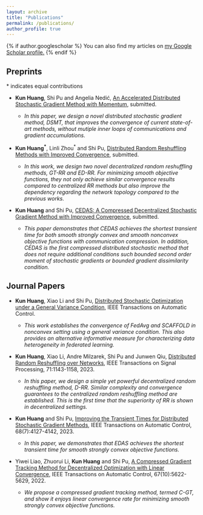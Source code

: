 ```yaml
---
layout: archive
title: "Publications"
permalink: /publications/
author_profile: true
---
```



{% if author.googlescholar %}
  You can also find my articles on <u><a href="{{author.googlescholar}}">my Google Scholar profile</a>.</u>
{% endif %}

Preprints
----
$*$ indicates equal contributions

+ **Kun Huang**, Shi Pu and Angelia Nedić, [An Accelerated Distributed Stochastic Gradient Method with Momentum](https://arxiv.org/abs/2402.09714), submitted.
  + *In this paper, we design a novel distributed stochastic gradient method, DSMT, that improves the convergence of current state-of-art methods, without mutiple inner loops of communications and gradient accumulations.*

+ **Kun Huang<sup>*</sup>**, Linli Zhou<sup>*</sup> and Shi Pu, [Distributed Random Reshuffling Methods with Improved Convergence](https://arxiv.org/abs/2306.12037), submitted.
  + *In this work, we design two novel decentralized random reshuffling methods, GT-RR and ED-RR. For minimizing smooth objective functions, they not only achieve similar convergence results compared to centralized RR methods but also improve the dependency regarding the network topology compared to the previous works.*


+ **Kun Huang** and Shi Pu, [CEDAS: A Compressed Decentralized Stochastic Gradient Method with Improved Convergence](https://arxiv.org/abs/2301.05872), submitted.
  + *This paper demonstrates that CEDAS achieves the shortest transient time for both smooth strongly convex and smooth nonconvex objective functions with communication compression. In addition, CEDAS is the first compressed distributed stochastic method that does not require additional conditions such bounded second order moment of stochastic gradients or bounded gradient dissimilarity condition.*

Journal Papers
----

+ **Kun Huang**, Xiao Li and Shi Pu, [Distributed Stochastic Optimization under a General Variance Condition](https://arxiv.org/abs/2301.12677), IEEE Transactions on Automatic Control.
  + *This work establishes the convergence of FedAvg and SCAFFOLD in nonconvex setting using a general variance condition. This also provides an alternative informative measure for characterizing data heterogeneity in federated learning.*

+ **Kun Huang**, Xiao Li, Andre Milzarek, Shi Pu and Junwen Qiu, [Distributed Random Reshuffling over Networks](https://arxiv.org/pdf/2112.15287.pdf), IEEE Transactions on Signal Processing, 71:1143-1158, 2023.
  + *In this paper, we design a simple yet powerful decentralized random reshuffling method, D-RR. Similar complexity and convergence guarantees to the centralized random reshuffling method are established. This is the first time that the superiority of RR is shown in decentralized settings.*

+ **Kun Huang** and Shi Pu, [Improving the Transient Times for Distributed Stochastic Gradient Methods](https://ieeexplore.ieee.org/document/9865230), IEEE Transactions on Automatic Control, 68(7):4127-4142, 2023.
  + *In this paper, we demonstrates that EDAS achieves the shortest transient time for smooth strongly convex objective functions.*

+ Yiwei Liao,  Zhuorui Li, **Kun Huang** and Shi Pu, [A Compressed Gradient Tracking Method for Decentralized Optimization with Linear Convergence](https://ieeexplore.ieee.org/abstract/document/9789732), IEEE Transactions on Automatic Control, 67(10):5622-5629, 2022.
  + *We propose a compressed gradient tracking method, termed C-GT, and show it enjoys linear convergence rate for minimizing smooth strongly convex objective functions.*
